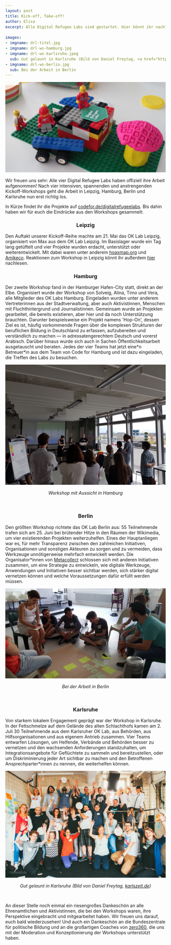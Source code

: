 ```yaml
---
layout: post
title: Kick-off, Take-off! 
author: Elisa
excerpt: Alle Digital Refugee Labs sind gestartet. Hier könnt ihr nachlesen, woran sie in den nächsten Monaten arbeiten werden.

images:
- imgname: drl-titel.jpg
- imgname: drl-ws-hamburg.jpg
- imgname: drl-ws-karlsruhe.jpeg
  sub: Gut gelaunt in Karlsruhe (Bild von Daniel Freytag, <a href="http://karlszeit.de">karlszeit.de</a>)
- imgname: drl-ws-berlin.jpg
  sub: Bei der Arbeit in Berlin 
---
```


![drl-titel](/assets/blog/drl-titel.jpg)


Wir freuen uns sehr: Alle vier Digital Refugee Labs haben offiziell ihre Arbeit aufgenommen! Nach vier intensiven, spannenden und anstrengenden Kickoff-Workshops geht die Arbeit in Leipzig, Hamburg, Berlin und Karlsruhe nun erst richtig los. 

In Kürze findet ihr die Projekte auf <a href="codefor.de/digitalrefugeelabs">codefor.de/digitalrefugeelabs</a>. Bis dahin haben wir für euch die Eindrücke aus den Workshops gesammelt:

<h3 style="text-align: center">Leipzig</h3>
Den Auftakt unserer Kickoff-Reihe machte am 21. Mai das OK Lab Leipzig, organisiert von Max aus dem OK Lab Leipzig. Im Basislager wurde ein Tag lang getüftelt und vier Projekte wurden erdacht, unterstützt oder weiterentwickelt. Mit dabei waren unter anderem <a href="http://hoaxmap.org">hoaxmap.org</a> und <a href="https://github.com/CodeforLeipzig/amikeco">Amikeco</a>. Reaktionen zum Workshop in Leipzig könnt ihr außerdem <a href="codefor.de/blog/drl-workshop-leipzig">hier</a> nachlesen.


<h3 style="text-align: center">Hamburg</h3>
Der zweite Workshop fand in der Hamburger Hafen-City statt, direkt an der Elbe. Organisiert wurde der Workshop von Solveig, Alina, Timo und Vera, alle Mitglieder des OK Labs Hamburg. Eingeladen wurden unter anderem Vertreterinnen aus der Stadtverwaltung, aber auch Aktivistinnen, Menschen mit Fluchthintergrund und Journalistinnen. Gemeinsam wurde an Projekten gearbeitet, die bereits existieren, aber hier und da noch Unterstützung brauchten. Darunter beispielsweise ein Projekt namens 'Hop-On', dessen Ziel es ist, häufig vorkommende Fragen über die komplexen Strukturen der beruflichen Bildung in Deutschland zu erfassen, aufzubereiten und verständlich zu machen — in adressatengerechtem Deutsch und vorerst Arabisch. Darüber hinaus wurde sich auch in Sachen Öffentlichkeitsarbeit ausgetauscht und beraten. Jedes der vier Teams hat jetzt eine*n Betreuer*in aus dem Team von Code for Hamburg und ist dazu eingeladen, die Treffen des Labs zu besuchen. 

![drl-ws-hamburg](/assets/blog/drl-ws-hamburg.jpg)
*<center>Workshop mit Aussicht in Hamburg</center>*

<br>

<h3 style="text-align: center">Berlin</h3>
Den größten Workshop richtete das OK Lab Berlin aus: 55 Teilnehmende trafen sich am 25. Juni bei brütender Hitze in den Räumen der Wikimedia, um vier existierenden Projekten weiterzuhelfen. Eines der Hauptanliegen war es, für mehr Transparenz zwischen den zahlreichen Initiativen, Organisationen und sonstigen Akteuren zu sorgen und zu vermeiden, dass Werkzeuge unnötigerweise mehrfach entwickelt werden. Die Organisator*innen von <a href="metacollect.org">Metacollect</a> schlossen sich mit anderen Initiativen zusammen, um eine Strategie zu entwickeln, wie digitale Werkzeuge, Anwendungen und Initiativen besser sichtbar werden, sich stärker digital vernetzen können und welche Voraussetzungen dafür erfüllt werden müssen. 


![drl-ws-berlin](/assets/blog/drl-ws-berlin.jpg)
*<center>Bei der Arbeit in Berlin</center>*

<br>

<h3 style="text-align: center">Karlsruhe</h3>
Von starkem lokalem Engagement geprägt war der Workshop in Karlsruhe. In der Fettschmelze auf dem Gelände des alten Schlachthofs kamen am 2. Juli 30 Teilnehmende aus dem Karlsruher OK Lab, aus Behörden, aus Hilfsorganisationen und aus eigenem Antrieb zusammen. Vier Teams entwarfen Lösungen, um Helfende, Verbände und Behörden besser zu vernetzen und den wachsenden Anforderungen standzuhalten, um Integrationsangebote für Geflüchtete zu sammeln und bereitzustellen, oder um Diskriminierung jeder Art sichtbar zu machen und den Betroffenen Ansprechparter*innen zu nennen, die weiterhelfen können. 

![drl-ws-karlsruhe](/assets/blog/drl-ws-karlsruhe.jpeg)
*<center>Gut gelaunt in Karlsruhe (Bild von Daniel Freytag, <a href="http://karlszeit.de">karlszeit.de</a>)</center>*

<br>

An dieser Stelle noch einmal ein riesengroßes Dankeschön an alle Ehrenamtlichen und Aktivistinnen, die bei den Workshops waren, ihre Perspektive eingebracht und mitgearbeitet haben. Wir freuen uns darauf, euch bald wiederzusehen! Und auch ein Dankeschön an die Bundeszentrale für politische Bildung und an die großartigen Coaches von <a href="http://zero360innovation.com">zero360</a>, die uns mit der Moderation und Konzeptionierung der Workshops unterstützt haben.